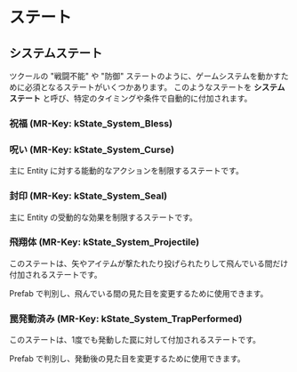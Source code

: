 ステート
==========


システムステート
----------

ツクールの "戦闘不能" や "防御" ステートのように、ゲームシステムを動かすために必須となるステートがいくつかあります。
このようなステートを **システムステート** と呼び、特定のタイミングや条件で自動的に付加されます。

### 祝福 (MR-Key: kState_System_Bless)

### 呪い (MR-Key: kState_System_Curse)

主に Entity に対する能動的なアクションを制限するステートです。

### 封印 (MR-Key: kState_System_Seal)

主に Entity の受動的な効果を制限するステートです。

### 飛翔体 (MR-Key: kState_System_Projectile)

このステートは、矢やアイテムが撃たれたり投げられたりして飛んでいる間だけ付加されるステートです。

Prefab で判別し、飛んでいる間の見た目を変更するために使用できます。

### 罠発動済み (MR-Key: kState_System_TrapPerformed)

このステートは、1度でも発動した罠に対して付加されるステートです。

Prefab で判別し、発動後の見た目を変更するために使用できます。


